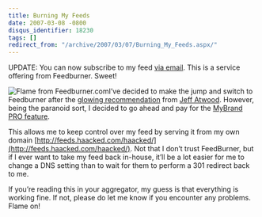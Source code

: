 ```yaml
---
title: Burning My Feeds
date: 2007-03-08 -0800
disqus_identifier: 18230
tags: []
redirect_from: "/archive/2007/03/07/Burning_My_Feeds.aspx/"
---
```


UPDATE: You can now subscribe to my feed [via
email](http://www.feedburner.com/fb/a/emailverifySubmit?feedId=527603 "subscribe via email").
This is a service offering from Feedburner. Sweet!

![Flame from
Feedburner.com](https://haacked.com/images/haacked_com/WindowsLiveWriter/BurningMyFeeds_C99B/flamocon_190h%5B9%5D.gif)I’ve
decided to make the jump and switch to Feedburner after the [glowing
recommendation](http://www.codinghorror.com/blog/archives/000807.html "Reducing Website Bandwidth")
from [Jeff Atwood](http://www.codinghorror.com/blog/ "Jeff Atwood").
However, being the paranoid sort, I decided to go ahead and pay for the
[MyBrand PRO
feature](http://www.feedburner.com/fb/a/publishers/mybrand;jsessionid=90DFA112C8BFE3762618061519CF877F.fb1 "MyBrand Overview and FAQ").

This allows me to keep control over my feed by serving it from my own
domain
[http://feeds.haacked.com/haacked/](http://feeds.haacked.com/haacked/).
Not that I don’t trust FeedBurner, but if I ever want to take my feed
back in-house, it’ll be a lot easier for me to change a DNS setting than
to wait for them to perform a 301 redirect back to me.

If you’re reading this in your aggregator, my guess is that everything
is working fine. If not, please do let me know if you encounter any
problems. Flame on!

